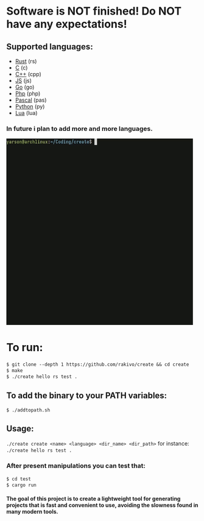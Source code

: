# Software is NOT finished! Do NOT have any expectations!

## Supported languages:
- [Rust](https://github.com/rust-lang/rust) (rs)
- [C](https://en.wikipedia.org/wiki/C_(programming_language)) (c)
- [C++](https://en.wikipedia.org/wiki/C%2B%2B) (cpp)
- [JS](https://en.wikipedia.org/wiki/JavaScript) (js)
- [Go](https://en.wikipedia.org/wiki/Go_(programming_language)) (go)
- [Php](https://en.wikipedia.org/wiki/PHP) (php)
- [Pascal](https://en.wikipedia.org/wiki/Pascal_(programming_language)) (pas)
- [Python](https://en.wikipedia.org/wiki/Python_(programming_language)) (py)
- [Lua](https://en.wikipedia.org/wiki/Lua_(programming_language)) (lua)

### In future i plan to add more and more languages.

![PREVIEW](PREVIEW.gif)

# To run: 
```shell
$ git clone --depth 1 https://github.com/rakivo/create && cd create
$ make
$ ./create hello rs test .
```

## To add the binary to your PATH variables:
```shell
$ ./addtopath.sh
``` 

## Usage:
```./create create <name> <language> <dir_name> <dir_path>```
for instance: ```./create hello rs test .```

### After present manipulations you can test that: 
```shell
$ cd test
$ cargo run
```

#### The goal of this project is to create a lightweight tool for generating projects that is fast and convenient to use, avoiding the slowness found in many modern tools.
